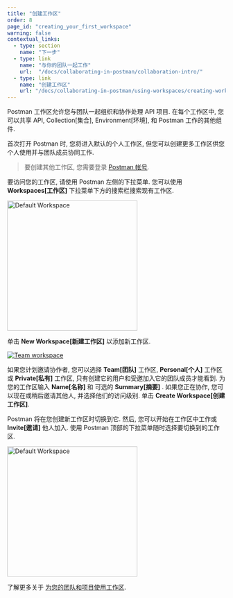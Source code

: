 ```yaml
---
title: "创建工作区"
order: 8
page_id: "creating_your_first_workspace"
warning: false
contextual_links:
  - type: section
    name: "下一步"
  - type: link
    name: "与你的团队一起工作"
    url:  "/docs/collaborating-in-postman/collaboration-intro/"
  - type: link
    name: "创建工作区"
    url: "/docs/collaborating-in-postman/using-workspaces/creating-workspaces/"
---
```


Postman 工作区允许您与团队一起组织和协作处理 API 项目. 在每个工作区中, 您可以共享 API, Collection[集合], Environment[环境], 和 Postman 工作的其他组件.

首次打开 Postman 时, 您将进入默认的个人工作区, 但您可以创建更多工作区供您个人使用并与团队成员协同工作.

> 要创建其他工作区, 您需要登录 [Postman 帐号](/docs/getting-started/postman-account/).

要访问您的工作区, 请使用 Postman 左侧的下拉菜单. 您可以使用 __Workspaces[工作区]__ 下拉菜单下方的搜索栏搜索现有工作区.

<img alt="Default Workspace" src="https://assets.postman.com/postman-docs/default-create-new-workspace.jpg" width="300px"/>

单击 __New Workspace[新建工作区]__ 以添加新工作区.

[![Team workspace](https://assets.postman.com/postman-docs/create-team-workspace.jpg)](https://assets.postman.com/postman-docs/create-team-workspace.jpg)

如果您计划邀请协作者, 您可以选择 __Team[团队]__ 工作区, __Personal[个人]__ 工作区 或 __Private[私有]__ 工作区, 只有创建它的用户和受邀加入它的团队成员才能看到. 为您的工作区输入 __Name[名称]__ 和 可选的 __Summary[摘要]__ . 如果您正在协作, 您可以现在或稍后邀请其他人, 并选择他们的访问级别. 单击 __Create Workspace[创建工作区]__.

Postman 将在您创建新工作区时切换到它. 然后, 您可以开始在工作区中工作或 __Invite[邀请]__ 他人加入. 使用 Postman 顶部的下拉菜单随时选择要切换到的工作区.

<img alt="Default Workspace" src="https://assets.postman.com/postman-docs/create-workspace-dropdown.jpg" width="300px"/>

了解更多关于 [为您的团队和项目使用工作区](/docs/collaborating-in-postman/using-workspaces/creating-workspaces/).

